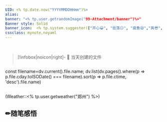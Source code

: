 ```yaml
---
UID: <% tp.date.now("YYYYMMDDHHmm")%> 
alias:
banner: "<% tp.user.getrandomImage("99-Attachment/banner")%>"
Banner style: Solid
banner_icon:  <% tp.system.suggester(["开心😀", "低落😐", "疲惫😪","爽😎","平静😶"], ["😀", "😐", "😪", "😎", "😶"],false,'今天心情如何？') %>
cssclass: mynote,noyaml
---
```

<div data-timeline="{{date:DDD}}"></div><br>

> [!infobox|noicon|right]- 🔖 当天创建的文件
> ```dataviewjs 
const filename=dv.current().file.name;
dv.list(dv.pages().where(p => p.file.cday.toISODate() === filename).sort(p => p.file.ctime, 'desc').file.name) 
>```

(Weather::<% tp.user.getweather("郑州") %>)

## ✏随笔感悟

